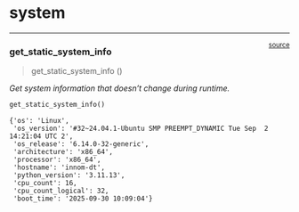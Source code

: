 # system


<!-- WARNING: THIS FILE WAS AUTOGENERATED! DO NOT EDIT! -->

------------------------------------------------------------------------

<a
href="https://github.com/cj-mills/cjm-fasthtml-sysmon/blob/main/cjm_fasthtml_sysmon/monitors/system.py#L16"
target="_blank" style="float:right; font-size:smaller">source</a>

### get_static_system_info

>  get_static_system_info ()

*Get system information that doesn’t change during runtime.*

``` python
get_static_system_info()
```

    {'os': 'Linux',
     'os_version': '#32~24.04.1-Ubuntu SMP PREEMPT_DYNAMIC Tue Sep  2 14:21:04 UTC 2',
     'os_release': '6.14.0-32-generic',
     'architecture': 'x86_64',
     'processor': 'x86_64',
     'hostname': 'innom-dt',
     'python_version': '3.11.13',
     'cpu_count': 16,
     'cpu_count_logical': 32,
     'boot_time': '2025-09-30 10:09:04'}
